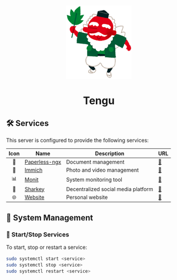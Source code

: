 <div align=center>
    <img src="../../_img/tengu.png" alt="Tengu" height="200"/>
    <h1>Tengu</h1>
</div>

## 🛠️ Services

This server is configured to provide the following services:

| Icon | Name                                                | Description                         | URL                                       |
|:----:|-----------------------------------------------------|-------------------------------------|-------------------------------------------|
|  📄  | [Paperless-ngx](https://docs.paperless-ngx.com)     | Document management                 | [🔗](https://paperless.educorreia932.dev) |
|  📸  | [Immich](https://immich.app/)                       | Photo and video management          | [🔗](https://immich.educorreia932.dev)    |
|  📊  | [Monit](https://mmonit.com/monit/)                  | System monitoring tool              | [🔗](https://monit.educorreia932.dev)     |
|  🦈  | [Sharkey](https://joinsharkey.org/)                 | Decentralized social media platform | [🔗](https://tomobiki.city)               |
|  🌐  | [Website](https://github.com/Educorreia932/Website) | Personal website                    | [🔗](https://educorreia932.dev)           |

## 📜 System Management

### 🚀 Start/Stop Services

To start, stop or restart a service:

```sh
sudo systemctl start <service>
sudo systemctl stop <service>
sudo systemctl restart <service>
```